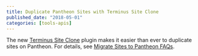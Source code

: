 ```yaml
---
title: Duplicate Pantheon Sites with Terminus Site Clone
published_date: "2018-05-01"
categories: [tools-apis]
---
```

The new [Terminus Site Clone](https://github.com/pantheon-systems/terminus-site-clone-plugin) plugin makes it easier than ever to duplicate sites on Pantheon. For details, see [Migrate Sites to Pantheon FAQs](/guides/guided/faq#how-do-i-clone-an-existing-pantheon-site).
